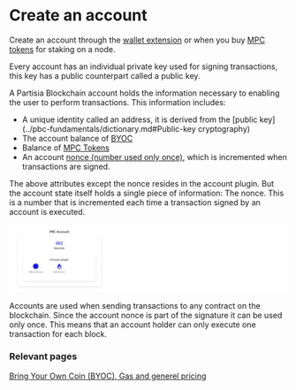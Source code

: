 # Create an account

Create an account through the [wallet extension](https://chrome.google.com/webstore/detail/partisia-wallet/gjkdbeaiifkpoencioahhcilildpjhgh) or when you buy [MPC tokens](https://kyc.partisiablockchain.com/) for staking on a node.

Every account has an individual private key used for signing transactions, this key has a public counterpart called a public key.

A Partisia Blockchain account holds the information necessary to enabling the user to perform transactions. This information includes:

- A unique identity called an address, it is derived from the [public key](../pbc-fundamentals/dictionary.md#Public-key cryptography)
- The account balance of [BYOC](../pbc-fundamentalsbyoc-and-gas-for-the-mainnet-and-testnet.md)
- Balance of [MPC Tokens](../pbc-fundamentals/introduction-to-the-fundamentals.md)
- An account [nonce (number used only once)](../pbc-fundamentals/dictionary.md#nonce), which is incremented when transactions are signed.

The above attributes except the nonce resides in the account plugin. But the account state itself holds a single piece of information: The nonce. This is a number that is incremented each time a transaction signed by an account is executed.

![Account_plugin](Account_plugin.png)

Accounts are used when sending transactions to any contract on the blockchain.
Since the account nonce is part of the signature it can be used only once. This means that an account holder can only execute one transaction for each block.

### Relevant pages

[Bring Your Own Coin (BYOC), Gas and generel pricing](../pbc-fundamentalsbyoc-and-gas-for-the-mainnet-and-testnet.md)
